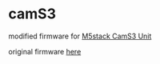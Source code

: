 # camS3
modified firmware for [M5stack CamS3 Unit](https://shop.m5stack.com/products/unit-cams3-wi-fi-camera-ov2640)

original firmware [here](https://github.com/m5stack/UnitCamS3-UserDemo)
